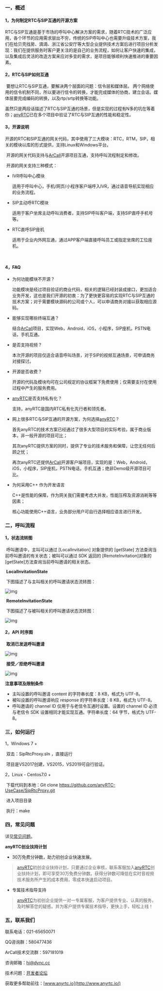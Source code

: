 ### 一，概述

#### 	1，为何制定RTC与SIP互通的开源方案

​	RTC与SIP互通是基于市场的呼叫中心解决方案的需求，随着RTC技术的广泛应用，各个环节的应用需求层出不穷，传统的SIP呼叫中心也需要升级技术方案，我们在给贝壳找房、滴滴、浙江省公安厅等大型企业提供技术方案后进行项目分析发现：我们在提供服务时客户更关注的是自己的业务流程，如何让客户快速的集成，以及集成后灵活的改造方案来应对多变的需求，是项目能够顺利快速推进的重要因素。



#### 	2，RTC与SIP如何互通

​	要想让RTC与SIP互通，要解决两个层面的问题：信令层和媒体层。 两个网络使用的信令机制不同，所以要进行信令的转换，才能完成媒体的协商，建立会话。媒体层要完成编码的转换，以及rtp/srtp转换等功能。

​	虽然只是两段话描述了RTC与SIP互通的场景，但是实现的过程有N多的坑在等着你；[anyRTC](https://www.anyrtc.io)已在多个项目中验证了RTC与SIP互通的性能和稳定性。



#### 	3，开源说明

​	开源的RTC和SIP互通的网关代码，其中使用了三大模块：RTC，RTM，SIP，相关的模块以库的形式提供，支持Linux和Windows平台。

​	开源的网关代码支持与[ArCall](https://github.com/anyRTC-UseCase/ARCall)开源项目互通，支持呼叫流程制定和修改。

​	开源的网关支持三种模式：

 - IVR呼叫中心模块

   适用于呼叫中心，手机/网页/小程序客户端呼入IVR，通过语音导航实现相应的业务流程。

 - SIP主动呼RTC模块

   适用于客户坐席主动呼叫消费者，支持SIP呼叫客户端，支持SIP直呼手机号等。

 - RTC直呼SIP座机

   适用于企业内外网互通，通过APP客户端直接呼叫员工或指定坐席的工位座机。

​	

#### 	4，FAQ

 - 为何功能模块不开源？

   功能模块是经过项目验证的商业代码，相关的逻辑已经封装成接口，更加适合业务开发，这也是我们开源的初衷：为了更快更容易的实现RTC与SIP互通的技术方案；对于需要模块源码的公司或个人，可以申请商务对接以获取相应源码。

 - 能够实现哪些终端互通？

   结合[ArCall](https://github.com/anyRTC-UseCase/ARCall)项目，实现Web，Android，iOS，小程序，SIP座机，PSTN电话，手机互通。

 - 是否支持视频？

   本次开源的项目仅适合语音呼叫场景，对于SIP的视频互通场景，可申请商务对接探讨。

 - 开源是否收费？

   开源的代码及模块均可在公司规定的协议框架下免费使用；仅需要支付在使用过程中产生的服务费用。

 - [anyRTC](https://www.anyrtc.io)是否支持私有化？

   支持，anyRTC是国内RTC私有化先行者和领先者。

 - 网上很多RTC与SIP互通的开源方案，为何选择[anyRTC](https://www.anyrtc.io)？

   首先anyRTC的技术方案已经通过了很多大型项目的实际考验，属于商业版本，非一般开源的项目可比；

   其次anyRTC提供方案的同时，提供了专业的技术服务和保障，让您无任何后顾之忧；

   再次anyRTC还提供[ArCall](https://github.com/anyRTC-UseCase/ARCall)开源客户端项目，实现的是：Web，Android，iOS，小程序，SIP座机，PSTN电话，手机互通；绝非Demo级开源项目可比。

 - 为何采用C++ 作为开发语言

   C++是性能的保障，作为网关我们需要考虑大并发，性能压榨及资源消耗等等因素；

   核心功能使用C++语言，业务部分用户可自行选择相应语言进行开发。

   

### 二，呼叫流程

#### 1，状态流转图

​	呼叫邀请中，主叫可以通过 [LocalInvitation] 对象提供的 [getState] 方法查询当前呼叫邀请的有关状态；被叫可以通过 SDK 返回的 [RemoteInvitation]对象的 [getState]方法查询当前呼叫邀请的相关状态。

​	**LocalInvitationState**

​	下图描述了与主叫相关的呼叫邀请状态流转图：

![img](https://web-cdn.agora.io/docs-files/1582270646018)

​	**RemoteInvitationState**

​	下图描述了与被叫相关的呼叫邀请状态流转图：

![img](https://web-cdn.agora.io/docs-files/1582270656158)

#### 2，API 时序图

​	**取消已发送呼叫邀请**

![img](https://web-cdn.agora.io/docs-files/1565426396109)

​	**接受／拒绝呼叫邀请**

![img](https://web-cdn.agora.io/docs-files/1565427974586)

**注意事项及限制条件**

- 主叫设置的呼叫邀请 content 的字符串长度：8 KB，格式为 UTF-8。
- 被叫设置的呼叫邀请响应 response 的字符串长度：8 KB，格式为 UTF-8。
- 呼叫邀请的 channel ID 仅用于与老信令互通时设置。设置的 channel ID 必须与老信令 SDK 设置相同才能实现互通。字符串长度：64 字节，格式为 UTF-8。

### 三，如何运行

1，Windows 7 +

​	双击：SipRtcProxy.sln ，直接运行

​	项目是VS2017创建，VS2015，VS2019可自行验证。

2，Linux - Centos7.0 + 

​	下载代码到本地：Git clone https://github.com/anyRTC-UseCase/SipRtcProxy.git 

​	进入项目目录

​	执行：make

### 四，常见问题

详见[常见问题](https://docs.anyrtc.io/platforms/docs/platforms/FAQ/faq)。

**anyRTC创业扶持计划**

- 30万免费分钟数，助力初创企业快速发展。

> [anyRTC](https://www.anyrtc.io)初创企业扶持计划，只要通过企业审核，联系客服加入[anyRTC](https://www.anyrtc.io)创业扶持计划，即可享受30万免费分钟数。获得分钟数可降低在实时音视频技术服务所产生的成本费用，零成本快速启动项目。

- 专属技术指导支持

> [anyRTC](https://www.anyrtc.io)为初创企业提供一对一专属客服，为客户提供专业、认真的服务，及时解答您的疑惑。并为客户提供专属技术指导，更快上手，轻松上线！

### 五，联系我们

联系电话：021-65650071

QQ咨询群：580477436

ArCall技术交流群：597181019

咨询邮箱：[hi@dync.cc](mailto:hi@dync.cc)

技术问题：[开发者论坛](https://bbs.anyrtc.io/)

获取更多帮助前往：[www.anyrtc.io](http://www.anyrtc.io/)